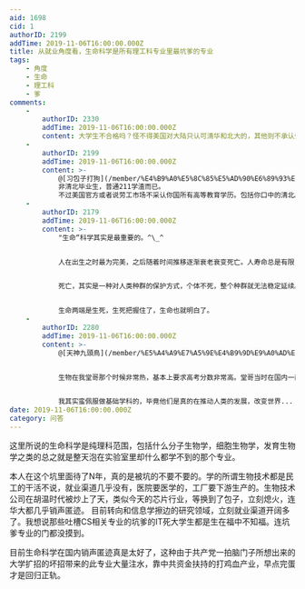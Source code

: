 ```yaml
---
aid: 1698
cid: 1
authorID: 2199
addTime: 2019-11-06T16:00:00.000Z
title: 从就业角度看，生命科学是所有理工科专业里最坑爹的专业
tags:
    - 角度
    - 生命
    - 理工科
    - 爹
comments:
    -
        authorID: 2330
        addTime: 2019-11-06T16:00:00.000Z
        content: 大学生不合格吗？怪不得美国对大陆只认可清华和北大的，其他则不承认受过大学教育。
    -
        authorID: 2199
        addTime: 2019-11-06T16:00:00.000Z
        content: >-
            @[习包子打狗](/member/%E4%B9%A0%E5%8C%85%E5%AD%90%E6%89%93%E7%8B%97) #1
            非清北毕业生，普通211学渣而已。
            不过美国官方或者说劳工市场不采认你国所有高等教育学历。包括你口中的清北。清北毕业生也是无法在美国直接找工作移民。必须跳个美国学校做mater或者phd毕业取得学位后才有可能找到工作。日本也是如此。
    -
        authorID: 2179
        addTime: 2019-11-06T16:00:00.000Z
        content: >-
            "生命“科学其实是最重要的。^\_^


            人在出生之时最为完美，之后随着时间推移逐渐衰老衰变死亡。人寿命总是有限，原因也就是人暴露在这个世间，暴露在各种射线污染等等的破坏环境下，最多也就维持这么多年稳定罢了，于是寿命到了人就必须死掉。


            死亡，其实是一种对人类种群的保护方式，个体不死，整个种群就无法稳定延续。


            生命两端是生死，生死把握住了，生命也就明白了。
    -
        authorID: 2280
        addTime: 2019-11-06T16:00:00.000Z
        content: >-
            @[天神九頭鳥](/member/%E5%A4%A9%E7%A5%9E%E4%B9%9D%E9%A0%AD%E9%B3%A5) #2


            生物在我堂哥那个时候非常热，基本上要求高考分数非常高。堂哥当时在国内一直读完的博士，然后美国博士后，当然博士后的时候很苦闷，不过生了几个可爱的侄子侄女，也乐呵呵。现在在一个很好的制药厂，不要太滋润...


            我其实蛮佩服做基础学科的，毕竟他们是真的在推动人类的发展，改变世界...
date: 2019-11-06T16:00:00.000Z
category: 问答
---
```


这里所说的生命科学是纯理科范围，包括什么分子生物学，细胞生物学，发育生物学之类的总之就是整天泡在实验室里却什么都学不到的那个专业。

本人在这个坑里面待了N年，真的是被坑的不要不要的。学的所谓生物技术都是民工的干活不说，就业渠道几乎没有，医院要医学的，工厂要下游生产的。生物技术公司在胡温时代被炒上了天，类似今天的芯片行业，等换到了包子，立刻熄火，连华大都几乎销声匿迹。 目前转向和信息学擦边的研究领域，立刻就业渠道开阔多了。我想说那些吐槽CS相关专业的坑爹的IT死大学生都是生在福中不知福。连坑爹专业的门都没摸到。

目前生命科学在国内销声匿迹真是太好了，这种由于共产党一拍脑门子所想出来的大学扩招的坏招带来的此专业大量注水，靠中共资金扶持的打鸡血产业，早点完蛋才是回归正轨。
